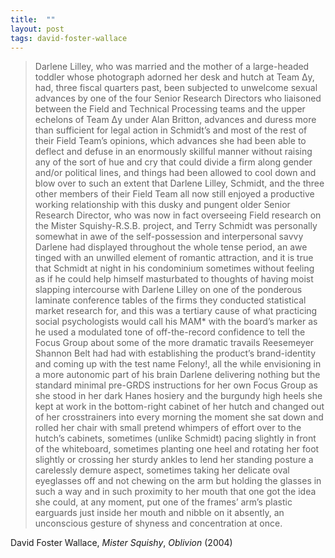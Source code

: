 ```yaml
---
title:  ""
layout: post
tags: david-foster-wallace
---
```


> Darlene Lilley, who was married and the mother of a large-headed toddler whose photograph adorned her desk and hutch at Team Δy, had, three fiscal quarters past, been subjected to unwelcome sexual advances by one of the four Senior Research Directors who liaisoned between the Field and Technical Processing teams and the upper echelons of Team Δy under Alan Britton, advances and duress more than sufficient for legal action in Schmidt’s and most of the rest of their Field Team’s opinions, which advances she had been able to deflect and defuse in an enormously skillful manner without raising any of the sort of hue and cry that could divide a firm along gender and/or political lines, and things had been allowed to cool down and blow over to such an extent that Darlene Lilley, Schmidt, and the three other members of their Field Team all now still enjoyed a productive working relationship with this dusky and pungent older Senior Research Director, who was now in fact overseeing Field research on the Mister Squishy-R.S.B. project, and Terry Schmidt was personally somewhat in awe of the self-possession and interpersonal savvy Darlene had displayed throughout the whole tense period, an awe tinged with an unwilled element of romantic attraction, and it is true that Schmidt at night in his condominium sometimes without feeling as if he could help himself masturbated to thoughts of having moist slapping intercourse with Darlene Lilley on one of the ponderous laminate conference tables of the firms they conducted statistical market research for, and this was a tertiary cause of what practicing social psychologists would call his MAM* with the board’s marker as he used a modulated tone of off-the-record confidence to tell the Focus Group about some of the more dramatic travails Reesemeyer Shannon Belt had had with establishing the product’s brand-identity and coming up with the test name Felony!, all the while envisioning in a more autonomic part of his brain Darlene delivering nothing but the standard minimal pre-GRDS instructions for her own Focus Group as she stood in her dark Hanes hosiery and the burgundy high heels she kept at work in the bottom-right cabinet of her hutch and changed out of her crosstrainers into every morning the moment she sat down and rolled her chair with small pretend whimpers of effort over to the hutch’s cabinets, sometimes (unlike Schmidt) pacing slightly in front of the whiteboard, sometimes planting one heel and rotating her foot slightly or crossing her sturdy ankles to lend her standing posture a carelessly demure aspect, sometimes taking her delicate oval eyeglasses off and not chewing on the arm but holding the glasses in such a way and in such proximity to her mouth that one got the idea she could, at any moment, put one of the frames’ arm’s plastic earguards just inside her mouth and nibble on it absently, an unconscious gesture of shyness and concentration at once.

David Foster Wallace, _Mister Squishy_, _Oblivion_ (2004) 